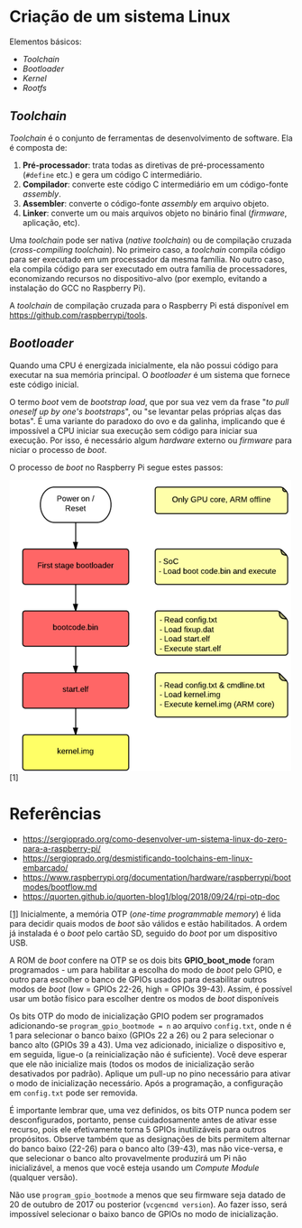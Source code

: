 # Criação de um sistema Linux

Elementos básicos:

* _Toolchain_
* _Bootloader_
* _Kernel_
* _Rootfs_

## _Toolchain_

_Toolchain_ é o conjunto de ferramentas de desenvolvimento de software. Ela é composta de:

1. **Pré-processador**: trata todas as diretivas de pré-processamento (```#define``` etc.) e gera um código C intermediário.
2. **Compilador**: converte este código C intermediário em um código-fonte _assembly_.
3. **Assembler**: converte o código-fonte _assembly_ em arquivo objeto.
4. **Linker**: converte um ou mais arquivos objeto no binário final (_firmware_, aplicação, etc).

Uma _toolchain_ pode ser nativa (_native toolchain_) ou de compilação cruzada (_cross-compiling toolchain_). No primeiro caso, a _toolchain_ compila código para ser executado em um processador da mesma família. No outro caso, ela compila código para ser executado em outra família de processadores, economizando recursos no dispositivo-alvo (por exemplo, evitando a instalação do GCC no Raspberry Pi).

A _toolchain_ de compilação cruzada para o Raspberry Pi está disponível em https://github.com/raspberrypi/tools.

## _Bootloader_

Quando uma CPU é energizada inicialmente, ela não possui código para executar na sua memória principal. O _bootloader_ é um sistema que fornece este código inicial.

O termo _boot_ vem de _bootstrap load_, que por sua vez vem da frase "_to pull oneself up by one's bootstraps_", ou "se levantar pelas próprias alças das botas". É uma variante do paradoxo do ovo e da galinha, implicando que é impossível a CPU iniciar sua execução sem código para iniciar sua execução. Por isso, é necessário algum _hardware_ externo ou _firmware_ para niciar o processo de _boot_.

O processo de _boot_ no Raspberry Pi segue estes passos:

![Imagem](processo_boot.png)[1]

# Referências

* https://sergioprado.org/como-desenvolver-um-sistema-linux-do-zero-para-a-raspberry-pi/
* https://sergioprado.org/desmistificando-toolchains-em-linux-embarcado/
* https://www.raspberrypi.org/documentation/hardware/raspberrypi/bootmodes/bootflow.md
* https://quorten.github.io/quorten-blog1/blog/2018/09/24/rpi-otp-doc

[[1]](https://www.raspberrypi.org/documentation/hardware/raspberrypi/bootmodes/bootflow.md) Inicialmente, a memória OTP (_one-time programmable memory_) é lida para decidir quais modos de _boot_ são válidos e estão habilitados. A ordem já instalada é o _boot_ pelo cartão SD, seguido do _boot_ por um dispositivo USB.

A ROM de _boot_ confere na OTP se os dois bits **GPIO_boot_mode** foram programados - um para habilitar a escolha do modo de _boot_ pelo GPIO, e outro para escolher o banco de GPIOs usados para desabilitar outros modos de _boot_ (low = GPIOs 22-26, high = GPIOs 39-43). Assim, é possível usar um botão físico para escolher dentre os modos de _boot_ disponíveis 

Os bits OTP do modo de inicialização GPIO podem ser programados adicionando-se ```program_gpio_bootmode = n``` ao arquivo ```config.txt```, onde n é 1 para selecionar o banco baixo (GPIOs 22 a 26) ou 2 para selecionar o banco alto (GPIOs 39 a 43). Uma vez adicionado, inicialize o dispositivo e, em seguida, ligue-o (a reinicialização não é suficiente). Você deve esperar que ele não inicialize mais (todos os modos de inicialização serão desativados por padrão). Aplique um pull-up no pino necessário para ativar o modo de inicialização necessário. Após a programação, a configuração em ```config.txt``` pode ser removida.

É importante lembrar que, uma vez definidos, os bits OTP nunca podem ser desconfigurados, portanto, pense cuidadosamente antes de ativar esse recurso, pois ele efetivamente torna 5 GPIOs inutilizáveis para outros propósitos. Observe também que as designações de bits permitem alternar do banco baixo (22-26) para o banco alto (39-43), mas não vice-versa, e que selecionar o banco alto provavelmente produzirá um Pi não inicializável, a menos que você esteja usando um _Compute Module_ (qualquer versão).

Não use ```program_gpio_bootmode``` a menos que seu firmware seja datado de 20 de outubro de 2017 ou posterior (```vcgencmd version```). Ao fazer isso, será impossível selecionar o baixo banco de GPIOs no modo de inicialização.
